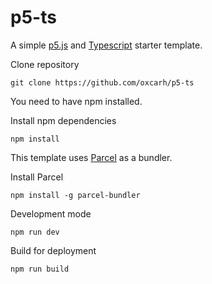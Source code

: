 # p5-ts

A simple [p5.js](https://p5js.org/) and [Typescript](https://www.typescriptlang.org/) starter template.

Clone repository

```shell
git clone https://github.com/oxcarh/p5-ts
```

You need to have npm installed.

Install npm dependencies
```shell
npm install
```

This template uses [Parcel](https://parceljs.org/) as a bundler.

Install Parcel
```shell
npm install -g parcel-bundler
```

Development mode
```shell
npm run dev
```

Build for deployment
```shell
npm run build
```

